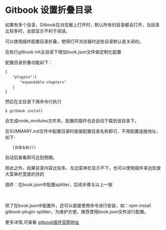 # Gitbook 设置折叠目录 #

如果有多个目录，Gitbook在浏览器上打开时，默认所有的目录都会打开，当目录比较多时，全部显示不利于阅读。

可以使用插件配置目录折叠，使得打开浏览器时这些目录默认是关闭的。

在执行gitbook init主目录下增加book.json文件做定制化配置

配置目录折叠功能如下：

```
{
　　"plugins":[
　　　　"expandable-chapters"
　　]
}
```

然后在主目录下用命令行执行

```
$ gitbook install
```

会生成node_modules文件夹，配置的插件也会自动下载到该目录下。

在SUMMARY.md文件中配置目录时直接配置目录名称即可，不用配置连接地址，如下:

```
　　[目录名称]()
```

启动后查看即可达到预期。



除此之外，如果目录内容比较多，左边菜单栏显示不下，也可以使用插件来达到放大菜单栏宽度的目的

插件：在book.json中配置splitter，后续步骤与以上一致

　　

除了在book.json中配置外，还可以直接使用命令进行安装，如：npm install gitbook-plugin-splitter。为维护方便，推荐使用book.json文件进行配置。



更多详情,可查看 [gitbook插件官网地址](https://plugins.gitbook.com/)
